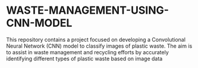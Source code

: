 # WASTE-MANAGEMENT-USING-CNN-MODEL
This repository contains a project focused on developing a Convolutional Neural Network (CNN) model to classify images of plastic waste. The aim is to assist in waste management and recycling efforts by accurately identifying different types of plastic waste based on image data
